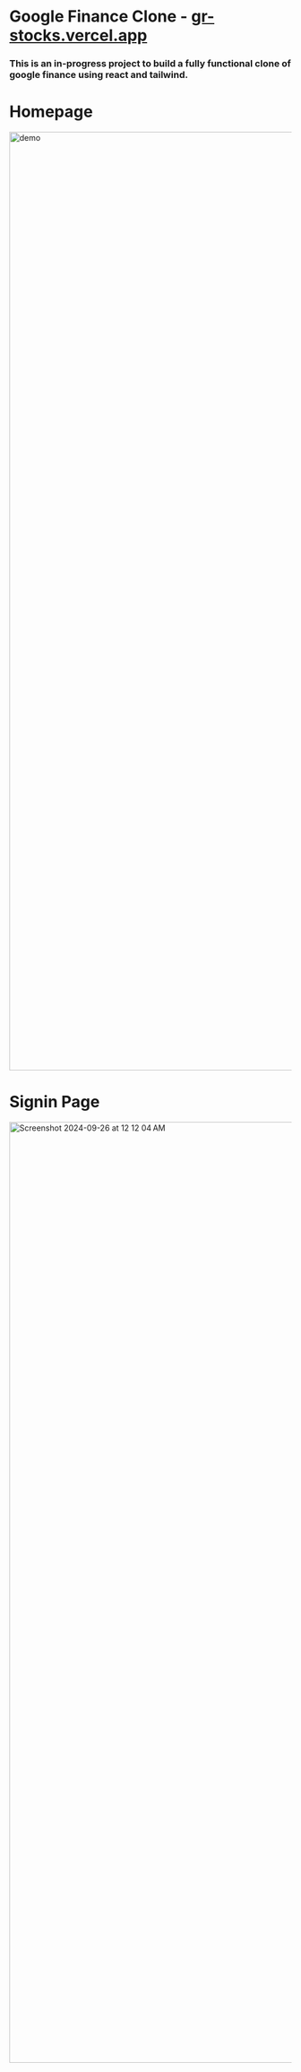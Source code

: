 # Google Finance Clone - [gr-stocks.vercel.app](https://gr-stocks.vercel.app/)

### This is an in-progress project to build a fully functional clone of google finance using react and tailwind.

# Homepage
<img width="1675" alt="demo" src="https://github.com/user-attachments/assets/75b656ce-f7e0-4154-b960-d4d116ccae1a">

# Signin Page
<img width="1679" alt="Screenshot 2024-09-26 at 12 12 04 AM" src="https://github.com/user-attachments/assets/c7aeb8d6-4b20-4a0e-baf1-7280c29520aa">
